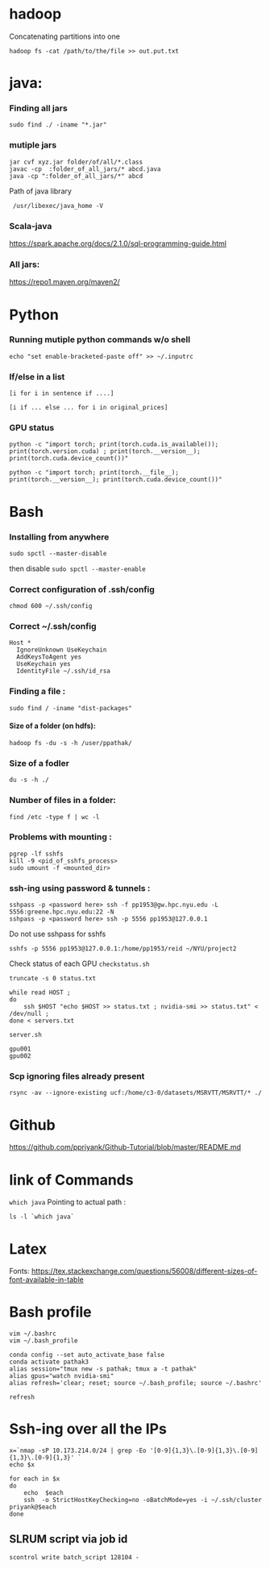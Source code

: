 # hadoop
Concatenating partitions into one
```
hadoop fs -cat /path/to/the/file >> out.put.txt
```






# java: 
### Finding all jars
```
sudo find ./ -iname "*.jar"
```

### mutiple jars
```
jar cvf xyz.jar folder/of/all/*.class
javac -cp  :folder_of_all_jars/* abcd.java 
java -cp ":folder_of_all_jars/*" abcd

```

Path of java library 
```
 /usr/libexec/java_home -V
 ```
 
### Scala-java
https://spark.apache.org/docs/2.1.0/sql-programming-guide.html

### All jars:
https://repo1.maven.org/maven2/







# Python

### Running mutiple python commands w/o shell

```
echo "set enable-bracketed-paste off" >> ~/.inputrc
```

### If/else in a list

```
[i for i in sentence if ....]
```
```
[i if ... else ... for i in original_prices]
```

### GPU status 
```
python -c "import torch; print(torch.cuda.is_available()); print(torch.version.cuda) ; print(torch.__version__); print(torch.cuda.device_count())"

python -c "import torch; print(torch.__file__); print(torch.__version__); print(torch.cuda.device_count())"
```






# Bash
### Installing from anywhere
```
sudo spctl --master-disable
```
then disable `sudo spctl --master-enable`


### Correct configuration of .ssh/config 

```
chmod 600 ~/.ssh/config
```
### Correct ~/.ssh/config 

```
Host *
  IgnoreUnknown UseKeychain
  AddKeysToAgent yes
  UseKeychain yes
  IdentityFile ~/.ssh/id_rsa
```

### Finding a file : 
```sudo find / -iname "dist-packages"```

#### Size of a folder (on hdfs): 
```hadoop fs -du -s -h /user/ppathak/```

### Size of a fodler 
```du -s -h ./```

### Number of files in a folder: 
```
find /etc -type f | wc -l
```
### Problems with mounting :
```
pgrep -lf sshfs
kill -9 <pid_of_sshfs_process>
sudo umount -f <mounted_dir>
```

### ssh-ing using password & tunnels : 
```
sshpass -p <password here> ssh -f pp1953@gw.hpc.nyu.edu -L 5556:greene.hpc.nyu.edu:22 -N
sshpass -p <password here> ssh -p 5556 pp1953@127.0.0.1
```
Do not use sshpass for sshfs
```
sshfs -p 5556 pp1953@127.0.0.1:/home/pp1953/reid ~/NYU/project2
```

Check status of each GPU `checkstatus.sh`  

```
truncate -s 0 status.txt

while read HOST ; 
do 
    ssh $HOST "echo $HOST >> status.txt ; nvidia-smi >> status.txt" < /dev/null ; 
done < servers.txt
```
`server.sh`  
```
gpu001
gpu002
```

### Scp ignoring files already present 
```
rsync -av --ignore-existing ucf:/home/c3-0/datasets/MSRVTT/MSRVTT/* ./
```






# Github
https://github.com/ppriyank/Github-Tutorial/blob/master/README.md








# link of Commands 

```which java```
Pointing to actual path : 
```
ls -l `which java`
```





# Latex
Fonts: https://tex.stackexchange.com/questions/56008/different-sizes-of-font-available-in-table   







# Bash profile

`vim ~/.bashrc`   
`vim ~/.bash_profile`

```
conda config --set auto_activate_base false
conda activate pathak3
alias session="tmux new -s pathak; tmux a -t pathak"
alias gpus="watch nvidia-smi"
alias refresh='clear; reset; source ~/.bash_profile; source ~/.bashrc'
```

`refresh`


# Ssh-ing over all the IPs
```
x=`nmap -sP 10.173.214.0/24 | grep -Eo '[0-9]{1,3}\.[0-9]{1,3}\.[0-9]{1,3}\.[0-9]{1,3}' `
echo $x

for each in $x
do
    echo  $each
    ssh  -o StrictHostKeyChecking=no -oBatchMode=yes -i ~/.ssh/cluster priyank@$each
done 
```

## SLRUM script via job id 
```
scontrol write batch_script 128104 -
```
